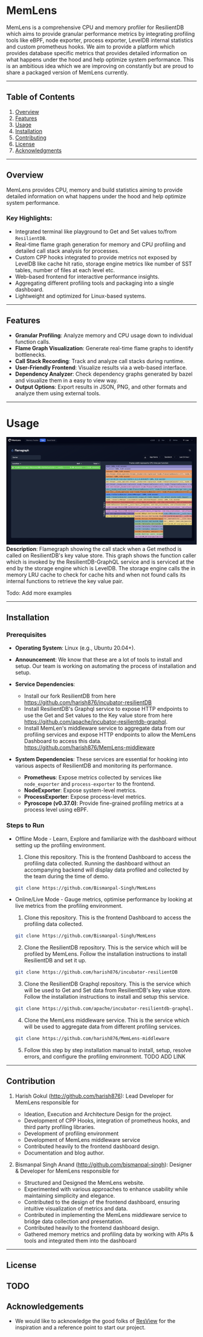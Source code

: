 # MemLens

MemLens is a comprehensive CPU and memory profiler for ResilientDB which aims to provide granular performance metrics by integrating profiling tools like eBPF, node exporter, process exporter, LevelDB internal statistics and custom prometheus hooks. We aim to provide a platform which provides database specific metrics that provides detailed information on what happens under the hood and help optimize system performance. This is an ambitious idea which we are improving on constantly but are proud to share a packaged version of MemLens currently.

---

## Table of Contents
1. [Overview](#overview)
2. [Features](#features)
3. [Usage](#usage)
4. [Installation](#installation)
5. [Contributing](#contributing)
6. [License](#license)
7. [Acknowledgments](#acknowledgments)

---

## Overview

MemLens provides CPU, memory and build statistics aiming to provide detailed information on what happens under the hood and help optimize system performance.

### Key Highlights:
- Integrated terminal like playground to Get and Set values to/from `ResilientDB`.
- Real-time flame graph generation for memory and CPU profiling and detailed call stack analysis for processes.
- Custom CPP hooks integrated to provide metrics not exposed by LevelDB like cache hit ratio, storage engine metrics like number of SST tables, number of files at each level etc.
- Web-based frontend for interactive performance insights.
- Aggregating different profiling tools and packaging into a single dashboard.
- Lightweight and optimized for Linux-based systems.

---

## Features

- **Granular Profiling**: Analyze memory and CPU usage down to individual function calls.
- **Flame Graph Visualization**: Generate real-time flame graphs to identify bottlenecks.
- **Call Stack Recording**: Track and analyze call stacks during runtime.
- **User-Friendly Frontend**: Visualize results via a web-based interface. 
- **Dependency Analyzer**: Check dependency graphs generated by bazel and visualize them in a easy to view way. 
- **Output Options**: Export results in JSON, PNG, and other formats and analyze them using external tools.

---
# Usage
  ![Description](/docs/screenshots/flamegraph_get_method.png)
  **Description**:  Flamegraph showing the call stack when a Get method is called on ResilientDB's key value store. This graph shows the function caller which is invoked by the ResilientDB-GraphQL service and is serviced at the end by the storage engine which is LevelDB. The storage engine calls the in memory LRU cache to check for cache hits and when not found calls its internal functions to retrieve the key value pair.

  Todo: Add more examples

---

## Installation

### Prerequisites
- **Operating System**: Linux (e.g., Ubuntu 20.04+).
- **Announcement**: We know that these are a lot of tools to install and setup. Our team is working on automating the process of installation and setup.
- **Service Dependencies**:
  - Install our fork ResilientDB from here https://github.com/harish876/incubator-resilientDB
  - Install ResilientDB's Graphql service to expose HTTP endpoints to use the Get and Set values to the Key value store from here https://github.com/apache/incubator-resilientdb-graphql.
  - Install MemLen's middleware service to aggregate data from our profiling services and expose HTTP endpoints to allow the MemLens Dashboard to access this data. https://github.com/harish876/MemLens-middleware

- **System Dependencies**: These services are essential for hooking into various aspects of ResilientDB and monitoring its performance.

  - **Prometheus**: Expose metrics collected by services like `node_exporter` and `process-exporter` to the frontend.  
  - **NodeExporter**: Expose system-level metrics.  
  - **ProcessExporter**: Expose process-level metrics.  
  - **Pyroscope (v0.37.0)**: Provide fine-grained profiling metrics at a process level using eBPF.
  
### Steps to Run
 - Offline Mode - Learn, Explore and familiarize with the dashboard without setting up the profiling environment.
     1. Clone this repository. This is the frontend Dashboard to access the profiling data collected. Running the dashboard without an accompanying backend will display data profiled and collected by the team during the time of demo.
      ```bash
      git clone https://github.com/Bismanpal-Singh/MemLens

 - Online/Live Mode - Gauge metrics, optimise performance by looking at live metrics from the profiling environment.

    1. Clone this repository. This is the frontend Dashboard to access the profiling data collected.
      ```bash
      git clone https://github.com/Bismanpal-Singh/MemLens
      ```
    2. Clone the ResilientDB repository. This is the service which will be profiled by MemLens. Follow the installation instructions to install ResilientDB and set it up.
      ```bash
      git clone https://github.com/harish876/incubator-resilientDB
      ```
    3. Clone the ResilientDB Graphql repository. This is the service which will be used to Get and Set data from ResilientDB's key value store. Follow the installation instructions to install and setup this service.
      ```bash
      git clone https://github.com/apache/incubator-resilientdb-graphql.
      ```
    4. Clone the MemLens middleware service. This is the service which will be used to aggregate data from different profiling services.
      ```bash
      git clone https://github.com/harish876/MemLens-middleware
      ```
    5. Follow this step by step installation manual to install, setup, resolve errors, and configure the profiling environment.
      TODO ADD LINK

---
## Contribution
 1. Harish Gokul (http://github.com/harish876):
    Lead Developer for MemLens responsible for 
      - Ideation, Execution and Architecture Design for the project.
      - Development of CPP Hooks, integration of prometheus hooks, and third party profiling libraries.
      - Development of profiling environment
      - Development of MemLens middleware service 
      - Contributed heavily to the frontend dashboard design.
      - Documentation and blog author.

 1. Bismanpal Singh Anand (http://github.com/bismanpal-singh):
    Designer & Developer for MemLens responsible for 
      - Structured and Designed the MemLens website.
      - Experimented with various approaches to enhance usability while maintaining simplicity and elegance.
      - Contributed to the design of the frontend dashboard, ensuring intuitive visualization of metrics and data.
      - Contributed in implementing the MemLens middleware service to bridge data collection and presentation.
      - Contributed heavily to the frontend dashboard design.
      - Gathered memory metrics and profiling data by working with APIs & tools and integrated them into the dashboard

---

## License
  TODO
---

## Acknowledgements

 - We would like to acknowledge the good folks of [ResView](https://github.com/ResilientApp/ResView) for the inspiration and a reference point to start our project.
